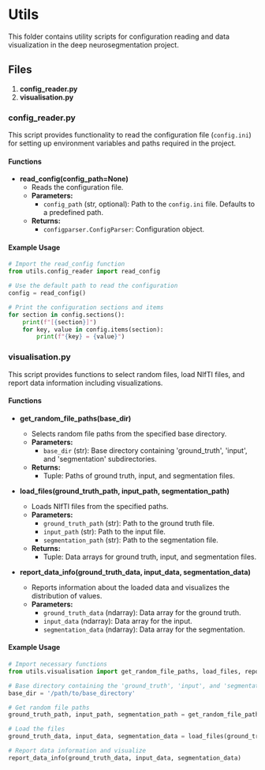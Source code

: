 # Utils

This folder contains utility scripts for configuration reading and data visualization in the deep neurosegmentation project.

## Files

1. **config_reader.py**
2. **visualisation.py**

### config_reader.py

This script provides functionality to read the configuration file (`config.ini`) for setting up environment variables and paths required in the project.

#### Functions

- **read_config(config_path=None)**
  - Reads the configuration file.
  - **Parameters:**
    - `config_path` (str, optional): Path to the `config.ini` file. Defaults to a predefined path.
  - **Returns:**
    - `configparser.ConfigParser`: Configuration object.

#### Example Usage

```python
# Import the read_config function
from utils.config_reader import read_config

# Use the default path to read the configuration
config = read_config()

# Print the configuration sections and items
for section in config.sections():
    print(f"[{section}]")
    for key, value in config.items(section):
        print(f"{key} = {value}")
```

### visualisation.py

This script provides functions to select random files, load NIfTI files, and report data information including visualizations.

#### Functions

- **get_random_file_paths(base_dir)**
  - Selects random file paths from the specified base directory.
  - **Parameters:**
    - `base_dir` (str): Base directory containing 'ground_truth', 'input', and 'segmentation' subdirectories.
  - **Returns:**
    - Tuple: Paths of ground truth, input, and segmentation files.

- **load_files(ground_truth_path, input_path, segmentation_path)**
  - Loads NIfTI files from the specified paths.
  - **Parameters:**
    - `ground_truth_path` (str): Path to the ground truth file.
    - `input_path` (str): Path to the input file.
    - `segmentation_path` (str): Path to the segmentation file.
  - **Returns:**
    - Tuple: Data arrays for ground truth, input, and segmentation files.

- **report_data_info(ground_truth_data, input_data, segmentation_data)**
  - Reports information about the loaded data and visualizes the distribution of values.
  - **Parameters:**
    - `ground_truth_data` (ndarray): Data array for the ground truth.
    - `input_data` (ndarray): Data array for the input.
    - `segmentation_data` (ndarray): Data array for the segmentation.

#### Example Usage

```python
# Import necessary functions
from utils.visualisation import get_random_file_paths, load_files, report_data_info

# Base directory containing the 'ground_truth', 'input', and 'segmentation' folders
base_dir = '/path/to/base_directory'

# Get random file paths
ground_truth_path, input_path, segmentation_path = get_random_file_paths(base_dir)

# Load the files
ground_truth_data, input_data, segmentation_data = load_files(ground_truth_path, input_path, segmentation_path)

# Report data information and visualize
report_data_info(ground_truth_data, input_data, segmentation_data)
